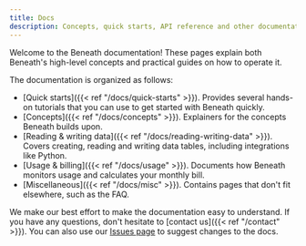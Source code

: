 ```yaml
---
title: Docs
description: Concepts, quick starts, API reference and other documentation for Beneath
---
```


Welcome to the Beneath documentation! These pages explain both Beneath's high-level concepts and practical guides on how to operate it.

The documentation is organized as follows:

- [Quick starts]({{< ref "/docs/quick-starts" >}}). Provides several hands-on tutorials that you can use to get started with Beneath quickly.
- [Concepts]({{< ref "/docs/concepts" >}}). Explainers for the concepts Beneath builds upon.
- [Reading & writing data]({{< ref "/docs/reading-writing-data" >}}). Covers creating, reading and writing data tables, including integrations like Python.
- [Usage & billing]({{< ref "/docs/usage" >}}). Documents how Beneath monitors usage and calculates your monthly bill.
- [Miscellaneous]({{< ref "/docs/misc" >}}). Contains pages that don't fit elsewhere, such as the FAQ.

We make our best effort to make the documentation easy to understand. If you have any questions, don't hesitate to [contact us]({{< ref "/contact" >}}). You can also use our [Issues page](https://github.com/beneath-hq/beneath/issues) to suggest changes to the docs.
